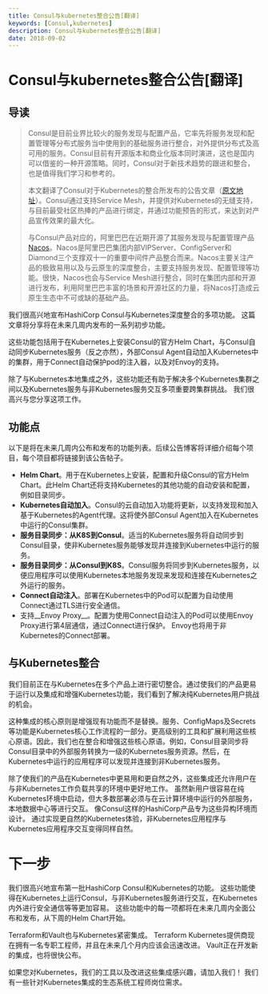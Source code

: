 ```yaml
---
title: Consul与kubernetes整合公告[翻译]
keywords: [Consul,kubernetes]
description: Consul与kubernetes整合公告[翻译]
date: 2018-09-02
---
```


# Consul与kubernetes整合公告[翻译]
## 导读
> Consul是目前业界比较火的服务发现与配置产品，它率先将服务发现和配置管理等分布式服务当中使用到的基础服务进行整合，对外提供分布式及高可用的服务。Consul目前有开源版本和商业化版本同时演进，这也是国内可以借鉴的一种开源策略。同时，Consul对于新技术趋势的跟进和整合，也是值得我们学习和参考的。
> 
> 本文翻译了Consul对于Kubernetes的整合所发布的公告文章（[原文地址](https://www.hashicorp.com/blog/consul-plus-kubernetes)）。Consul通过支持Service Mesh，并提供对Kubernetes的无缝支持，与目前最受社区热捧的产品进行绑定，并通过功能预告的形式，来达到对产品宣传效果的最大化。
> 
> 与Consul产品对应的，阿里巴巴在近期开源了其服务发现与配置管理产品[Nacos](https://nacos.io)。Nacos是阿里巴巴集团内部VIPServer、ConfigServer和Diamond三个支撑双十一的重要中间件产品整合而来。Nacos主要关注产品的极致易用以及与云原生的深度整合，主要支持服务发现、配置管理等功能。很快，Nacos也会与Service Mesh进行整合，同时在集团内部和开源进行发布，利用阿里巴巴丰富的场景和开源社区的力量，将Nacos打造成云原生生态中不可或缺的基础产品。

我们很高兴地宣布HashiCorp Consul与Kubernetes深度整合的多项功能。 这篇文章将分享将在未来几周内发布的一系列初步功能。

这些功能包括用于在Kubernetes上安装Consul的官方Helm Chart，与Consul自动同步Kubernetes服务（反之亦然），外部Consul Agent自动加入Kubernetes中的集群，用于Connect自动保护pod的注入器，以及对Envoy的支持。

除了与Kubernetes本地集成之外，这些功能还有助于解决多个Kubernetes集群之间以及Kubernetes服务与非Kubernetes服务交互多项重要跨集群挑战。 我们很高兴与您分享这项工作。

## 功能点

以下是将在未来几周内公布和发布的功能列表。后续公告博客将详细介绍每个项目，每个项目都将链接到该公告帖子。
* __Helm Chart__。用于在Kubernetes上安装，配置和升级Consul的官方Helm Chart。此Helm Chart还将支持Kubernetes的其他功能的自动安装和配置，例如目录同步。
* __Kubernetes自动加入__。Consul的云自动加入功能将更新，以支持发现和加入基于Kubernetes的Agent代理。这将使外部Consul Agent加入在Kubernetes中运行的Consul集群。
* __服务目录同步：从K8S到Consul__。适当的Kubernetes服务将自动同步到Consul目录，使非Kubernetes服务能够发现并连接到Kubernetes中运行的服务。
* __服务目录同步：从Consul到K8S__。Consul服务将同步到Kubernetes服务，以便应用程序可以使用Kubernetes本地服务发现来发现和连接在Kubernetes之外运行的服务。
* __Connect自动注入__。部署在Kubernetes中的Pod可以配置为自动使用Connect通过TLS进行安全通信。
* 支持__Envoy Proxy__。配置为使用Connect自动注入的Pod可以使用Envoy Proxy进行第4层通信，通过Connect进行保护。 Envoy也将用于非Kubernetes的Connect部署。

## 与Kubernetes整合

我们目前正在与Kubernetes在多个产品上进行密切整合。通过使我们的产品更易于运行以及集成和增强Kubernetes功能，我们看到了解决纯Kubernetes用户挑战的机会。

这种集成的核心原则是增强现有功能而不是替换。服务、ConfigMaps及Secrets等功能是Kubernetes核心工作流程的一部分。更高级别的工具和扩展利用这些核心原语。因此，我们也在整合和增强这些核心原语。例如，Consul目录同步将Consul目录中的外部服务转换为一级的Kubernetes服务资源。然后，在Kubernetes中运行的应用程序可以发现并连接到非Kubernetes服务。

除了使我们的产品在Kubernetes中更易用和更自然之外，这些集成还允许用户在与非Kubernetes工作负载共享的环境中更好地工作。 虽然新用户很容易在纯Kubernetes环境中启动，但大多数部署必须与在云计算环境中运行的外部服务，本地数据中心等进行交互。 像Consul这样的HashiCorp产品专为这些异构环境而设计。 通过实现更自然的Kubernetes体验，非Kubernetes应用程序与Kubernetes应用程序交互变得同样自然。

# 下一步

我们很高兴地宣布第一批HashiCorp Consul和Kubernetes的功能。 这些功能使得在Kubernetes上运行Consul，与非Kubernetes服务进行交互，在Kubernetes内外进行安全通信等等更加容易。 这些功能中的每一项都将在未来几周内全面公布和发布，从下周的Helm Chart开始。

Terraform和Vault也与Kubernetes紧密集成。 Terraform Kubernetes提供商现在拥有一名专职工程师，并且在未来几个月内应该会迅速改进。 Vault正在开发新的集成，也将很快公布。

如果您对Kubernetes，我们的工具以及改进这些集成感兴趣，请加入我们！ 我们有一些针对Kubernetes集成的生态系统工程师岗位需求。

